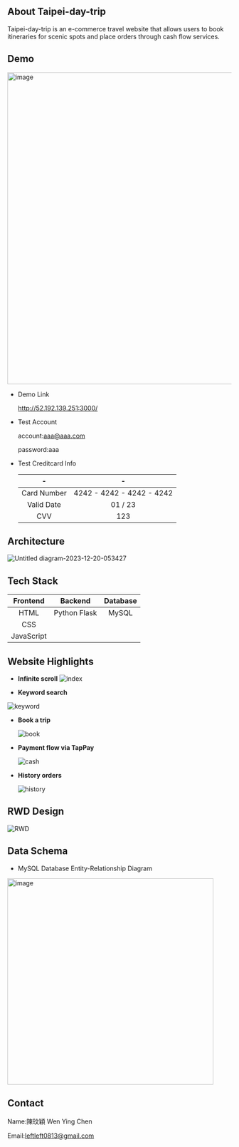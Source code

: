 ## About Taipei-day-trip
Taipei-day-trip is an e-commerce travel website that allows users to book itineraries for scenic spots and place orders through cash flow services.

## Demo


<img width="700" alt="image" src="https://github.com/ismeleft/taipei-day-trip/assets/76611330/0c6d3c6f-dc56-4903-a2c7-3c4d6656f9e9">

- Demo Link
  
    http://52.192.139.251:3000/

- Test Account
  
    account:aaa@aaa.com
    
    password:aaa

- Test Creditcard Info
    
    |- | -| 
    | :----:|:----: |
    | Card Number | 4242 - 4242 - 4242 - 4242 |
    | Valid Date |01 / 23  |
    | CVV|123 | 
    

## Architecture
![Untitled diagram-2023-12-20-053427](https://github.com/ismeleft/taipei-day-trip/assets/76611330/cd1d9a37-fd00-4c8b-a449-025b32cc85ed)





## Tech Stack

| Frontend | Backend | Database |
| :----:|:----: | :----: |
| HTML | Python Flask | MySQL |
| CSS |  |  |
| JavaScript| | |  


## Website Highlights
- **Infinite scroll**
  ![index](https://github.com/ismeleft/taipei-day-trip/assets/76611330/c1b16ee3-ce97-4f36-ba5d-2f44745b07d8)




- **Keyword search**
  
![keyword](https://github.com/ismeleft/taipei-day-trip/assets/76611330/3c40228f-488b-4a6b-ba62-ae105a360267)  


- **Book a trip**
  
    ![book](https://github.com/ismeleft/taipei-day-trip/assets/76611330/81e53f3b-f5b2-42c0-a040-b94bbdea02ad)

- **Payment flow via TapPay**
  
    ![cash](https://github.com/ismeleft/taipei-day-trip/assets/76611330/0b4ce126-0ab0-49bb-a424-d82283060902)
  

- **History orders**
  
    ![history](https://github.com/ismeleft/taipei-day-trip/assets/76611330/aacd5e9b-844a-4ab3-80e1-b3a9b49426c8)
  

## RWD Design  
![RWD](https://github.com/ismeleft/taipei-day-trip/assets/76611330/165e5693-f930-4f80-8a35-1f6f04510e4d)





## Data Schema
- MySQL Database Entity-Relationship Diagram

<img width="463" alt="image" src="https://github.com/ismeleft/taipei-day-trip/assets/76611330/9f1f10b7-5dc0-49c7-bfdd-b70cd252a8a9">


## Contact
Name:陳玟穎 Wen Ying Chen  

Email:leftleft0813@gmail.com

